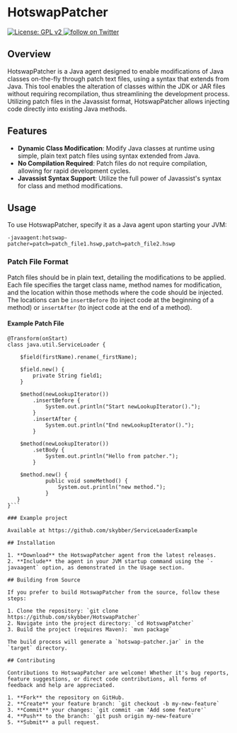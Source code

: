 # HotswapPatcher

<p align="left">
    <a href="https://www.gnu.org/licenses/old-licenses/gpl-2.0.en.html">
        <img src="https://img.shields.io/badge/License-GPL%20v2-blue.svg" alt="License: GPL v2">
    </a>
    <a href="https://twitter.com/intent/follow?screen_name=HSwapAgent">
        <img src="https://img.shields.io/twitter/follow/HSwapAgent.svg?style=social&logo=twitter" alt="follow on Twitter">
    </a>
</p>

## Overview

HotswapPatcher is a Java agent designed to enable modifications of Java classes on-the-fly through patch text files, 
using a syntax that extends from Java. This tool enables the alteration of classes within the JDK or JAR files without 
requiring recompilation, thus streamlining the development process. Utilizing patch files in the Javassist format, 
HotswapPatcher allows injecting code directly into existing Java methods. 

## Features

- **Dynamic Class Modification**: Modify Java classes at runtime using simple, plain text patch files using syntax extended from Java.
- **No Compilation Required**: Patch files do not require compilation, allowing for rapid development cycles.
- **Javassist Syntax Support**: Utilize the full power of Javassist's syntax for class and method modifications.

## Usage

To use HotswapPatcher, specify it as a Java agent upon starting your JVM:

```
-javaagent:hotswap-patcher=patch=patch_file1.hswp,patch=patch_file2.hswp
```

### Patch File Format

Patch files should be in plain text, detailing the modifications to be applied. Each file specifies the target class name, 
method names for modification, and the location within those methods where the code should be injected. The locations 
can be `insertBefore` (to inject code at the beginning of a method) or `insertAfter` (to inject code at the end of a method).

#### Example Patch File

```
@Transform(onStart)
class java.util.ServiceLoader {

    $field(firstName).rename(_firstName);

    $field.new() {
        private String field1;
    }
   
    $method(newLookupIterator())
        .insertBefore {
            System.out.println("Start newLookupIterator().");
        }
        .insertAfter {
            System.out.println("End newLookupIterator().");
        }
    
    $method(newLookupIterator())
        .setBody {
            System.out.println("Hello from patcher.");
        }

    $method.new() {
            public void someMethod() {
                System.out.println("new method.");
            }
   }
}```

### Example project

Available at https://github.com/skybber/ServiceLoaderExample

## Installation

1. **Download** the HotswapPatcher agent from the latest releases.
2. **Include** the agent in your JVM startup command using the `-javaagent` option, as demonstrated in the Usage section.

## Building from Source

If you prefer to build HotswapPatcher from the source, follow these steps:

1. Clone the repository: `git clone https://github.com/skybber/HotswapPatcher`
2. Navigate into the project directory: `cd HotswapPatcher`
3. Build the project (requires Maven): `mvn package`

The build process will generate a `hotswap-patcher.jar` in the `target` directory.

## Contributing

Contributions to HotswapPatcher are welcome! Whether it's bug reports, feature suggestions, or direct code contributions, all forms of feedback and help are appreciated.

1. **Fork** the repository on GitHub.
2. **Create** your feature branch: `git checkout -b my-new-feature`
3. **Commit** your changes: `git commit -am 'Add some feature'`
4. **Push** to the branch: `git push origin my-new-feature`
5. **Submit** a pull request.
